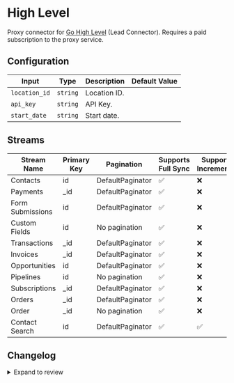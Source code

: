 # High Level
Proxy connector for [Go High Level](https://gohighlevel.com) (Lead Connector). Requires a paid subscription to the proxy service.

## Configuration

| Input | Type | Description | Default Value |
|-------|------|-------------|---------------|
| `location_id` | `string` | Location ID.  |  |
| `api_key` | `string` | API Key.  |  |
| `start_date` | `string` | Start date.  |  |

## Streams
| Stream Name | Primary Key | Pagination | Supports Full Sync | Supports Incremental |
|-------------|-------------|------------|---------------------|----------------------|
| Contacts | id | DefaultPaginator | ✅ |  ❌  |
| Payments | _id | DefaultPaginator | ✅ |  ❌  |
| Form Submissions | id | DefaultPaginator | ✅ |  ❌  |
| Custom Fields | id | No pagination | ✅ |  ❌  |
| Transactions | _id | DefaultPaginator | ✅ |  ❌  |
| Invoices | _id | DefaultPaginator | ✅ |  ❌  |
| Opportunities | id | DefaultPaginator | ✅ |  ❌  |
| Pipelines | id | No pagination | ✅ |  ❌  |
| Subscriptions | _id | DefaultPaginator | ✅ |  ❌  |
| Orders | _id | DefaultPaginator | ✅ |  ❌  |
| Order | _id | No pagination | ✅ |  ❌  |
| Contact Search | id | DefaultPaginator | ✅ |  ✅  |


## Changelog

<details>
  <summary>Expand to review</summary>

| Version | Date | Pull Request | Subject |
|---------|------|--------------|---------|
| 0.0.6 | 2024-12-21 | [50093](https://github.com/airbytehq/airbyte/pull/50093) | Update dependencies |
| 0.0.5 | 2024-12-14 | [49640](https://github.com/airbytehq/airbyte/pull/49640) | Update dependencies |
| 0.0.4 | 2024-12-12 | [49237](https://github.com/airbytehq/airbyte/pull/49237) | Update dependencies |
| 0.0.3 | 2024-12-11 | [48901](https://github.com/airbytehq/airbyte/pull/48901) | Starting with this version, the Docker image is now rootless. Please note that this and future versions will not be compatible with Airbyte versions earlier than 0.64 |
| 0.0.2 | 2024-10-28 | [47472](https://github.com/airbytehq/airbyte/pull/47472) | Update dependencies |
| 0.0.1 | 2024-08-23 | | Initial release by [@Stockotaco](https://github.com/stockotaco) via Connector Builder |

</details>
